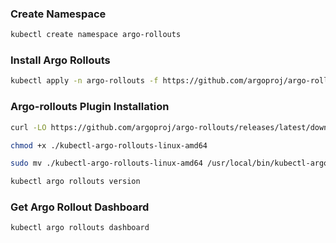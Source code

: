 ### Create Namespace

```bash
kubectl create namespace argo-rollouts
```

### Install Argo Rollouts

```bash
kubectl apply -n argo-rollouts -f https://github.com/argoproj/argo-rollouts/releases/latest/download/install.yaml
```

### Argo-rollouts Plugin Installation

```bash
curl -LO https://github.com/argoproj/argo-rollouts/releases/latest/download/kubectl-argo-rollouts-linux-amd64

chmod +x ./kubectl-argo-rollouts-linux-amd64

sudo mv ./kubectl-argo-rollouts-linux-amd64 /usr/local/bin/kubectl-argo-rollouts

kubectl argo rollouts version
```

### Get Argo Rollout Dashboard

```bash
kubectl argo rollouts dashboard
```